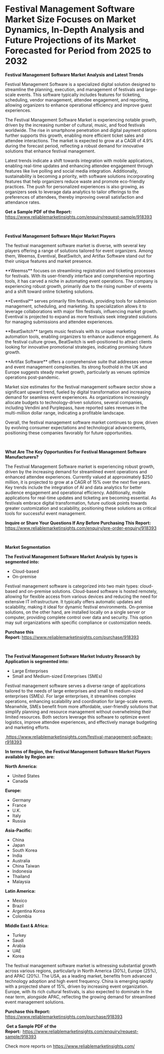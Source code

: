 <p><h1>Festival Management Software Market Size Focuses on Market Dynamics, In-Depth Analysis and Future Projections of its Market Forecasted for Period from 2025 to 2032</h1></p><p><strong>Festival Management Software Market Analysis and Latest Trends</strong></p>
<p><p>Festival Management Software is a specialized digital solution designed to streamline the planning, execution, and management of festivals and large-scale events. This software typically includes features for ticketing, scheduling, vendor management, attendee engagement, and reporting, allowing organizers to enhance operational efficiency and improve guest experiences.</p><p>The Festival Management Software Market is experiencing notable growth, driven by the increasing number of cultural, music, and food festivals worldwide. The rise in smartphone penetration and digital payment options further supports this growth, enabling more efficient ticket sales and attendee interactions. The market is expected to grow at a CAGR of 4.9% during the forecast period, reflecting a robust demand for innovative solutions that enhance festival management.</p><p>Latest trends indicate a shift towards integration with mobile applications, enabling real-time updates and enhancing attendee engagement through features like live polling and social media integration. Additionally, sustainability is becoming a priority, with software solutions incorporating features that help organizers reduce waste and promote eco-friendly practices. The push for personalized experiences is also growing, as organizers seek to leverage data analytics to tailor offerings to the preferences of attendees, thereby improving overall satisfaction and attendance rates.</p></p>
<p><strong>Get a Sample PDF of the Report:&nbsp;</strong> <a href="https://www.reliablemarketinsights.com/enquiry/request-sample/918393?utm_campaign=2218&utm_medium=2&utm_source=Github&utm_content=ia&utm_term=06032025&utm_id=festival-management-software">https://www.reliablemarketinsights.com/enquiry/request-sample/918393</a></p>
<p>&nbsp;</p>
<p><strong>Festival Management Software Major Market Players</strong></p>
<p><p>The festival management software market is diverse, with several key players offering a range of solutions tailored for event organizers. Among them, Weemss, Eventival, BeatSwitch, and Artifax Software stand out for their unique features and market presence.</p><p>**Weemss** focuses on streamlining registration and ticketing processes for festivals. With its user-friendly interface and comprehensive reporting tools, it has carved a niche in automating event operations. The company is experiencing robust growth, primarily due to the rising number of events and a shift toward online ticketing solutions.</p><p>**Eventival** serves primarily film festivals, providing tools for submission management, scheduling, and marketing. Its specialization allows it to leverage collaborations with major film festivals, influencing market growth. Eventival is projected to expand as more festivals seek integrated solutions for managing submissions and attendee experiences.</p><p>**BeatSwitch** targets music festivals with its unique marketing automation tools, enabling organizers to enhance audience engagement. As the festival culture grows, BeatSwitch is well-positioned to attract clients looking for innovative promotional strategies, indicating promising future growth.</p><p>**Artifax Software** offers a comprehensive suite that addresses venue and event management complexities. Its strong foothold in the UK and Europe suggests steady market growth, particularly as venues optimize operations post-pandemic.</p><p>Market size estimates for the festival management software sector show a significant upward trend, fueled by digital transformation and increasing demand for seamless event experiences. As organizations increasingly allocate budgets to technology-driven solutions, several companies, including Vendini and Purplepass, have reported sales revenues in the multi-million dollar range, indicating a profitable landscape.</p><p>Overall, the festival management software market continues to grow, driven by evolving consumer expectations and technological advancements, positioning these companies favorably for future opportunities.</p></p>
<p>&nbsp;</p>
<p><strong>What Are The Key Opportunities For Festival Management Software Manufacturers?</strong></p>
<p><p>The Festival Management Software market is experiencing robust growth, driven by the increasing demand for streamlined event operations and enhanced attendee experiences. Currently valued at approximately $250 million, it is projected to grow at a CAGR of 15% over the next five years. Key trends include the integration of AI and data analytics for better audience engagement and operational efficiency. Additionally, mobile applications for real-time updates and ticketing are becoming essential. As festivals embrace digital transformation, future outlook points towards greater customization and scalability, positioning these solutions as critical tools for successful event management.</p></p>
<p><strong>Inquire or Share Your Questions If Any Before Purchasing This Report:</strong> <a href="https://www.reliablemarketinsights.com/enquiry/pre-order-enquiry/918393?utm_campaign=2218&utm_medium=2&utm_source=Github&utm_content=ia&utm_term=06032025&utm_id=festival-management-software">https://www.reliablemarketinsights.com/enquiry/pre-order-enquiry/918393</a></p>
<p>&nbsp;</p>
<p><strong>Market Segmentation</strong></p>
<p><strong>The Festival Management Software Market Analysis by types is segmented into:</strong></p>
<p><ul><li>Cloud-based</li><li>On-premise</li></ul></p>
<p><p>Festival management software is categorized into two main types: cloud-based and on-premise solutions. Cloud-based software is hosted remotely, allowing for flexible access from various devices and reducing the need for extensive IT infrastructure. It typically offers automatic updates and scalability, making it ideal for dynamic festival environments. On-premise solutions, on the other hand, are installed locally on a single server or computer, providing complete control over data and security. This option may suit organizations with specific compliance or customization needs.</p></p>
<p><strong>Purchase this Report:&nbsp;</strong><a href="https://www.reliablemarketinsights.com/purchase/918393?utm_campaign=2218&utm_medium=2&utm_source=Github&utm_content=ia&utm_term=06032025&utm_id=festival-management-software">https://www.reliablemarketinsights.com/purchase/918393</a></p>
<p>&nbsp;</p>
<p><strong>The Festival Management Software Market Industry Research by Application is segmented into:</strong></p>
<p><ul><li>Large Enterprises</li><li>Small and Medium-sized Enterprises (SMEs)</li></ul></p>
<p><p>Festival management software serves a diverse range of applications tailored to the needs of large enterprises and small to medium-sized enterprises (SMEs). For large enterprises, it streamlines complex operations, enhancing scalability and coordination for large-scale events. Meanwhile, SMEs benefit from more affordable, user-friendly solutions that simplify planning and resource management without overwhelming their limited resources. Both sectors leverage this software to optimize event logistics, improve attendee experiences, and effectively manage budgeting and marketing efforts.</p></p>
<p><a href="https://www.reliablemarketinsights.com/festival-management-software-r918393?utm_campaign=2218&utm_medium=2&utm_source=Github&utm_content=ia&utm_term=06032025&utm_id=festival-management-software">&nbsp;https://www.reliablemarketinsights.com/festival-management-software-r918393</a></p>
<p><strong>In terms of Region, the Festival Management Software Market Players available by Region are:</strong></p>
<p>
    <p> <strong> North America: </strong>
        <ul>
            <li>United States</li>
            <li>Canada</li>
        </ul>
        </p> 
    <p> <strong> Europe: </strong>
        <ul>
            <li>Germany</li>
            <li>France</li>
            <li>U.K.</li>
            <li>Italy</li>
            <li>Russia</li>
        </ul>
        </p> 
    <p> <strong> Asia-Pacific: </strong>
        <ul>
            <li>China</li>
            <li>Japan</li>
            <li>South Korea</li>
            <li>India</li>
            <li>Australia</li>
            <li>China Taiwan</li>
            <li>Indonesia</li>
            <li>Thailand</li>
            <li>Malaysia</li>
        </ul>
        </p> 
    <p> <strong> Latin America: </strong>
        <ul>
            <li>Mexico</li>
            <li>Brazil</li>
            <li>Argentina Korea</li>
            <li>Colombia</li>
        </ul>
        </p> 
    <p> <strong> Middle East & Africa: </strong>
        <ul>
            <li>Turkey</li>
            <li>Saudi</li>
            <li>Arabia</li>
            <li>UAE</li>
            <li>Korea</li>
        </ul>
    </p>
    </p>
<p><p>The festival management software market is witnessing substantial growth across various regions, particularly in North America (30%), Europe (25%), and APAC (20%). The USA, as a leading market, benefits from advanced technology adoption and high event frequency. China is emerging rapidly with a projected share of 15%, driven by increasing event organization. Europe, with its rich cultural festivals, is also expected to dominate in the near term, alongside APAC, reflecting the growing demand for streamlined event management solutions.</p></p>
<p><strong>Purchase this Report: </strong><a href="https://www.reliablemarketinsights.com/purchase/918393?utm_campaign=2218&utm_medium=2&utm_source=Github&utm_content=ia&utm_term=06032025&utm_id=festival-management-software">https://www.reliablemarketinsights.com/purchase/918393</a></p>
<p>&nbsp;<strong>Get a Sample PDF of the Report:&nbsp;&nbsp;</strong><a href="https://www.reliablemarketinsights.com/enquiry/request-sample/918393?utm_campaign=2218&utm_medium=2&utm_source=Github&utm_content=ia&utm_term=06032025&utm_id=festival-management-software">https://www.reliablemarketinsights.com/enquiry/request-sample/918393</a></p>
<p><strong></strong></p>
<p>Check more reports on <a href="https://www.reliablemarketinsights.com/?utm_campaign=2218&utm_medium=2&utm_source=Github&utm_content=ia&utm_term=06032025&utm_id=festival-management-software">https://www.reliablemarketinsights.com/</a></p>